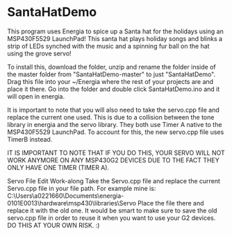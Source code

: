SantaHatDemo
============
This program uses Energia to spice up a Santa hat for the holidays using an MSP430F5529 LaunchPad! This santa hat plays holiday songs and blinks a strip of LEDs synched with the music and a spinning fur ball on the hat using the grove servo!

To install this, download the folder, unzip and rename the folder inside of the master folder from 
"SantaHatDemo-master" to just "SantaHatDemo". Drag this file into your ~/Energia where the rest of your projects
are and place it there. Go into the folder and double click SantaHatDemo.ino and it will open in energia.

It is important to note that you will also need to take the servo.cpp file and replace the current one used. This is due to a collision between the tone library in energia and the servo library. They both use Timer A native to the MSP430F5529 LaunchPad. To account for this, the new servo.cpp file uses TimerB instead. 

IT IS IMPORTANT TO NOTE THAT IF YOU DO THIS, YOUR SERVO WILL NOT WORK ANYMORE ON ANY MSP430G2 DEVICES DUE TO THE FACT THEY ONLY HAVE ONE TIMER (TIMER A).

Servo File Edit Work-along
Take the Servo.cpp file and replace the current Servo.cpp file in your file path. For example mine is: C:\Users\a0221660\Documents\energia-0101E0013\hardware\msp430\libraries\Servo 
Place the file there and replace it with the old one. It would be smart to make sure to save the old servo.cpp file in order to reuse it when you want to use your G2 devices. DO THIS AT YOUR OWN RISK. :) 

